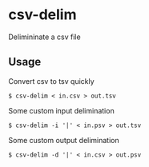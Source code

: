 
# csv-delim

  Delimininate a csv file

## Usage

  Convert csv to tsv quickly

    $ csv-delim < in.csv > out.tsv

  Some custom input delimination

    $ csv-delim -i '|' < in.psv > out.tsv

  Some custom output delimination

    $ csv-delim -d '|' < in.csv > out.psv
